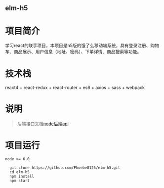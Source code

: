 ## elm-h5

# 项目简介
学习react的联手项目，本项目是h5版的饿了么移动端系统，具有登录注册、购物车、商品展示、用户信息（地址、密码）、下单详情、商品搜索等功能。
# 技术栈
react4 + react-redux + react-router + es6 + axios + sass + webpack
# 说明
> 后端接口文档[node后端api](https://github.com/bailicangdu/node-elm/blob/master/API.md)</br>
# 项目运行
`node >= 6.0`
```
  git clone https://github.com/Phoebe0126/elm-h5.git
  cd elm-h5
  npm install
  npm start
```
